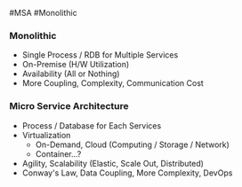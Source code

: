 #MSA #Monolithic

### Monolithic

* Single Process / RDB for Multiple Services
* On-Premise (H/W Utilization)
* Availability (All or Nothing)
* More Coupling, Complexity, Communication Cost
### Micro Service Architecture

* Process / Database for Each Services
* Virtualization
	* On-Demand, Cloud (Computing / Storage / Network)
	* Container...?
* Agility, Scalability (Elastic, Scale Out, Distributed)
* Conway's Law, Data Coupling, More Complexity, DevOps

